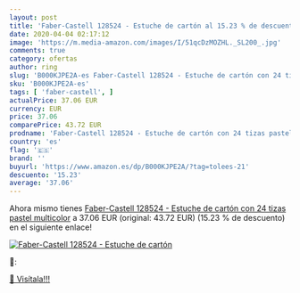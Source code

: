 ```yaml
---
layout: post
title: 'Faber-Castell 128524 - Estuche de cartón al 15.23 % de descuento'
date: 2020-04-04 02:17:12
image: 'https://m.media-amazon.com/images/I/51qcDzMOZHL._SL200_.jpg'
comments: true
category: ofertas
author: ring
slug: 'B000KJPE2A-es Faber-Castell 128524 - Estuche de cartón con 24 tizas...'
sku: 'B000KJPE2A-es'
tags: [ 'faber-castell', ]
actualPrice: 37.06 EUR
currency: EUR
price: 37.06
comparePrice: 43.72 EUR
prodname: 'Faber-Castell 128524 - Estuche de cartón con 24 tizas pastel  multicolor'
country: 'es'
flag: '🇪🇸'
brand: ''
buyurl: 'https://www.amazon.es/dp/B000KJPE2A/?tag=tolees-21'
descuento: '15.23'
average: '37.06'
---
```


Ahora mismo tienes [Faber-Castell 128524 - Estuche de cartón con 24 tizas pastel  multicolor](https://www.amazon.es/dp/B000KJPE2A/?tag=tolees-21) a 37.06 EUR (original: 43.72 EUR) (15.23 %  de descuento) en el siguiente enlace!

[![Faber-Castell 128524 - Estuche de cartón](https://m.media-amazon.com/images/I/51qcDzMOZHL._SL200_.jpg)](https://www.amazon.es/dp/B000KJPE2A/?tag=tolees-21)

🔎:


[🛒 Visítala!!!](https://www.amazon.es/dp/B000KJPE2A/?tag=tolees-21)

